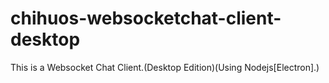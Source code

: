 # chihuos-websocketchat-client-desktop
This is a Websocket Chat Client.(Desktop Edition)(Using Nodejs[Electron].)
